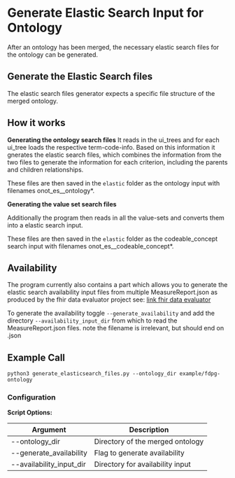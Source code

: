 # Generate Elastic Search Input for Ontology

After an ontology has been merged, the necessary elastic search files for the ontology can be generated.

## Generate the Elastic Search files

The elastic search files generator expects a specific file structure of the merged ontology.




## How it works

**Generating the ontology search files**
It reads in the ui_trees and for each ui_tree loads the respective term-code-info.
Based on this information it gnerates the elastic search files, which combines the information from the two files to generate the information
for each criterion, including the parents and children relationships.

These files are then saved in the `elastic` folder as the ontology input with filenames onot_es__ontology*.

**Generating the value set search files**

Additionally the program then reads in all the value-sets and converts them into a elastic search input.

These files are then saved in the `elastic` folder as the codeable_concept search input with filenames onot_es__codeable_concept*.


## Availability

The program currently also contains a part which allows you to generate the elastic search availability input files from multiple
MeasureReport.json as produced by the fhir data evaluator project see: [link fhir data evaluator](https://github.com/medizininformatik-initiative/fhir-data-evaluator)

To generate the availability toggle `--generate_availability` and add the directory `--availability_input_dir` from which to read the MeasureReport.json files.
note the filename is irrelevant, but should end on .json

## Example Call

`python3 generate_elasticsearch_files.py --ontology_dir example/fdpg-ontology`


### Configuration

**Script Options:**

| Argument                     | Description                      |
|------------------------------|----------------------------------|
| --ontology_dir               | Directory of the merged ontology |
| --generate_availability       | Flag to generate availability   |
| --availability_input_dir     | Directory for availability input |

